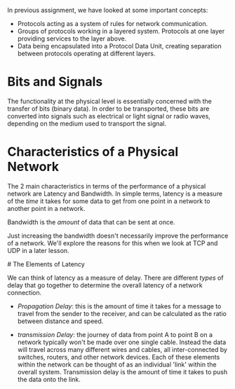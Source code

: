 In previous assignment, we have looked at some important concepts:

- Protocols acting as a system of rules for network communication.
- Groups of protocols working in a layered system. Protocols at one layer
providing services to the layer above.
- Data being encapsulated into a Protocol Data Unit, creating separation between
protocols operating at different layers.

# Bits and Signals

The functionality at the physical level is essentially concerned with the transfer
of bits (binary data). In order to be transported, these bits are converted into signals
such as electrical or light signal or radio waves, depending on the medium used to transport
the signal.

# Characteristics of a Physical Network

The 2 main characteristics in terms of the performance of a physical network are
Latency and Bandwidth. In simple terms, latency is a measure of the _time_ it takes
for some data to get from one point in a network to another point in a network.

Bandwidth is the _amount_ of data that can be sent at once.

Just increasing the bandwidth doesn't necessarily improve the performance of a network.
We'll explore the reasons for this when we look at TCP and UDP in a later lesson.

# The Elements of Latency

We can think of latency as a measure of delay. There are different _types_ of
delay that go together to determine the overall latency of a network connection.

- *Propagation Delay*: this is the amount of time it takes for a message to travel
from the sender to the receiver, and can be calculated as the ratio between distance
and speed.

- *transmission Delay*: the journey of data from point A to point B on a network
typically won't be made over one single cable. Instead the data will travel across
many different wires and cables, all inter-connected by switches, routers, and
other network devices. Each of these elements within the network can be thought of
as an individual 'link' within the overall system. Transmission delay is the amount
of time it takes to push the data onto the link.
